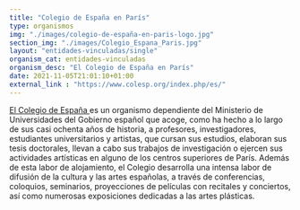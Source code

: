 ```yaml
---
title: "Colegio de España en París"
type: organismos
img: "./images/colegio-de-españa-en-paris-logo.jpg"
section_img: "./images/Colegio_Espana_Paris.jpg"
layout: "entidades-vinculadas/single"
organism_cat: entidades-vinculadas
organism_desc: "El Colegio de España en París"
date: 2021-11-05T21:01:10+01:00
external_link : "https://www.colesp.org/index.php/es/"
---
```

<a href="https://www.colesp.org/index.php/es/" target="_blank"  >El Colegio de España <i class="fas fa-external-link-alt"></i></a> es un organismo dependiente del Ministerio de Universidades del Gobierno español que acoge, como ha hecho a lo largo de sus casi ochenta años de historia, a profesores, investigadores, estudiantes universitarios y artistas, que cursan sus estudios, elaboran sus tesis doctorales, llevan a cabo sus trabajos de investigación o ejercen sus actividades artísticas en alguno de los centros superiores de París. Además de esta labor de alojamiento, el Colegio desarrolla una intensa labor de difusión de la cultura y las artes españolas, a través de conferencias, coloquios, seminarios, proyecciones de películas con recitales y conciertos, así como numerosas exposiciones dedicadas a las artes plásticas.